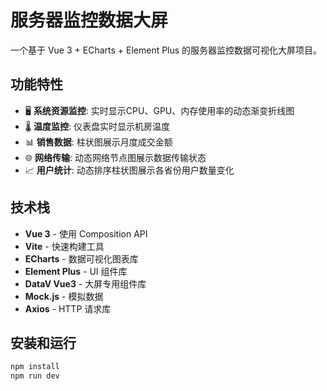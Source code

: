 # 服务器监控数据大屏

一个基于 Vue 3 + ECharts + Element Plus 的服务器监控数据可视化大屏项目。

## 功能特性

- 🖥️ **系统资源监控**: 实时显示CPU、GPU、内存使用率的动态渐变折线图
- 🌡️ **温度监控**: 仪表盘实时显示机房温度
- 📊 **销售数据**: 柱状图展示月度成交金额
- 🌐 **网络传输**: 动态网络节点图展示数据传输状态
- 📈 **用户统计**: 动态排序柱状图展示各省份用户数量变化

## 技术栈

- **Vue 3** - 使用 Composition API
- **Vite** - 快速构建工具
- **ECharts** - 数据可视化图表库
- **Element Plus** - UI 组件库
- **DataV Vue3** - 大屏专用组件库
- **Mock.js** - 模拟数据
- **Axios** - HTTP 请求库

## 安装和运行

```bash
npm install
npm run dev
```

